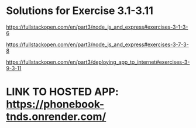 # Solutions for Exercise 3.1-3.11
https://fullstackopen.com/en/part3/node_js_and_express#exercises-3-1-3-6

https://fullstackopen.com/en/part3/node_js_and_express#exercises-3-7-3-8

https://fullstackopen.com/en/part3/deploying_app_to_internet#exercises-3-9-3-11

# LINK TO HOSTED APP: https://phonebook-tnds.onrender.com/
